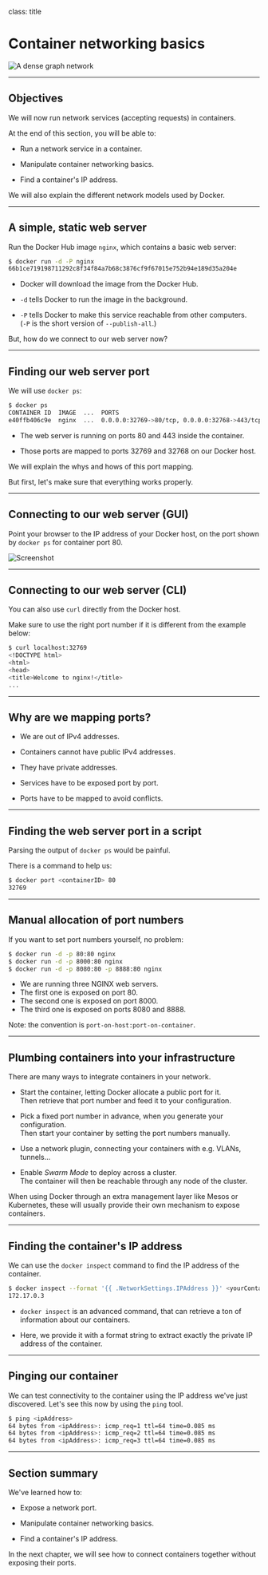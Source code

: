 
class: title

# Container networking basics

![A dense graph network](images/title-container-networking-basics.jpg)

---

## Objectives

We will now run network services (accepting requests) in containers.

At the end of this section, you will be able to:

* Run a network service in a container.

* Manipulate container networking basics.

* Find a container's IP address.

We will also explain the different network models used by Docker.

---

## A simple, static web server

Run the Docker Hub image `nginx`, which contains a basic web server:

```bash
$ docker run -d -P nginx
66b1ce719198711292c8f34f84a7b68c3876cf9f67015e752b94e189d35a204e
```

* Docker will download the image from the Docker Hub.

* `-d` tells Docker to run the image in the background.

* `-P` tells Docker to make this service reachable from other computers.
  <br/>(`-P` is the short version of `--publish-all`.)

But, how do we connect to our web server now?

---

## Finding our web server port

We will use `docker ps`:

```bash
$ docker ps
CONTAINER ID  IMAGE  ...  PORTS                                          ...
e40ffb406c9e  nginx  ...  0.0.0.0:32769->80/tcp, 0.0.0.0:32768->443/tcp  ...
```


* The web server is running on ports 80 and 443 inside the container.

* Those ports are mapped to ports 32769 and 32768 on our Docker host.

We will explain the whys and hows of this port mapping.

But first, let's make sure that everything works properly.

---

## Connecting to our web server (GUI)

Point your browser to the IP address of your Docker host, on the port
shown by `docker ps` for container port 80.

![Screenshot](images/welcome-to-nginx.png)

---

## Connecting to our web server (CLI)

You can also use `curl` directly from the Docker host.

Make sure to use the right port number if it is different
from the example below:

```bash
$ curl localhost:32769
<!DOCTYPE html>
<html>
<head>
<title>Welcome to nginx!</title>
...
```

---

## Why are we mapping ports?

* We are out of IPv4 addresses.

* Containers cannot have public IPv4 addresses.

* They have private addresses.

* Services have to be exposed port by port.

* Ports have to be mapped to avoid conflicts.

---

## Finding the web server port in a script

Parsing the output of `docker ps` would be painful.

There is a command to help us:

```bash
$ docker port <containerID> 80
32769
```

---

## Manual allocation of port numbers

If you want to set port numbers yourself, no problem:

```bash
$ docker run -d -p 80:80 nginx
$ docker run -d -p 8000:80 nginx
$ docker run -d -p 8080:80 -p 8888:80 nginx
```

* We are running three NGINX web servers.
* The first one is exposed on port 80.
* The second one is exposed on port 8000.
* The third one is exposed on ports 8080 and 8888.

Note: the convention is `port-on-host:port-on-container`.

---

## Plumbing containers into your infrastructure

There are many ways to integrate containers in your network.

* Start the container, letting Docker allocate a public port for it.
  <br/>Then retrieve that port number and feed it to your configuration.

* Pick a fixed port number in advance, when you generate your configuration.
  <br/>Then start your container by setting the port numbers manually.

* Use a network plugin, connecting your containers with e.g. VLANs, tunnels...

* Enable *Swarm Mode* to deploy across a cluster.
  <br/>The container will then be reachable through any node of the cluster.

When using Docker through an extra management layer like Mesos or Kubernetes,
these will usually provide their own mechanism to expose containers.

---

## Finding the container's IP address

We can use the `docker inspect` command to find the IP address of the
container.

```bash
$ docker inspect --format '{{ .NetworkSettings.IPAddress }}' <yourContainerID>
172.17.0.3
```

* `docker inspect` is an advanced command, that can retrieve a ton
  of information about our containers.

* Here, we provide it with a format string to extract exactly the
  private IP address of the container.

---

## Pinging our container

We can test connectivity to the container using the IP address we've
just discovered. Let's see this now by using the `ping` tool.

```bash
$ ping <ipAddress>
64 bytes from <ipAddress>: icmp_req=1 ttl=64 time=0.085 ms
64 bytes from <ipAddress>: icmp_req=2 ttl=64 time=0.085 ms
64 bytes from <ipAddress>: icmp_req=3 ttl=64 time=0.085 ms
```

---

## Section summary

We've learned how to:

* Expose a network port.

* Manipulate container networking basics.

* Find a container's IP address.

In the next chapter, we will see how to connect
containers together without exposing their ports.

